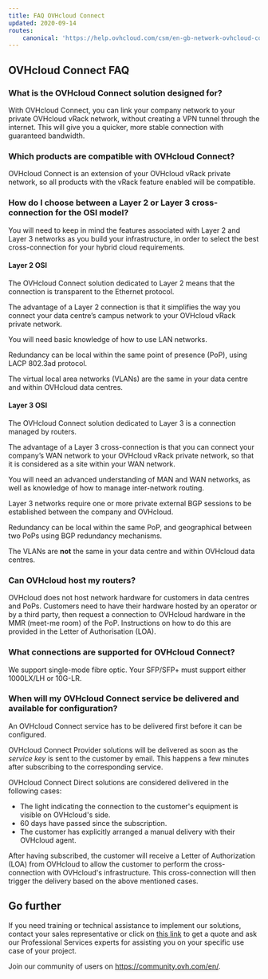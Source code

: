 ```yaml
---
title: FAQ OVHcloud Connect
updated: 2020-09-14
routes:
    canonical: 'https://help.ovhcloud.com/csm/en-gb-network-ovhcloud-connect-faq?id=kb_article_view&sysparm_article=KB0045291'
---
```



## OVHcloud Connect FAQ

### What is the OVHcloud Connect solution designed for?

With OVHcloud Connect, you can link your company network to your private OVHcloud vRack network, without creating a VPN tunnel through the internet. This will give you a quicker, more stable connection with guaranteed bandwidth.

### Which products are compatible with OVHcloud Connect?

OVHcloud Connect is an extension of your OVHcloud vRack private network, so all products with the vRack feature enabled will be compatible.

### How do I choose between a Layer 2 or Layer 3 cross-connection for the OSI model?

You will need to keep in mind the features associated with Layer 2 and Layer 3 networks as you build your infrastructure, in order to select the best cross-connection for your hybrid cloud requirements.

#### Layer 2 OSI

The OVHcloud Connect solution dedicated to Layer 2 means that the connection is transparent to the Ethernet protocol.

The advantage of a Layer 2 connection is that it simplifies the way you connect your data centre’s campus network to your OVHcloud vRack private network. 

You will need basic knowledge of how to use LAN networks. 

Redundancy can be local within the same point of presence (PoP), using LACP 802.3ad protocol.

The virtual local area networks (VLANs) are the same in your data centre and within OVHcloud data centres.

#### Layer 3 OSI

The OVHcloud Connect solution dedicated to Layer 3 is a connection managed by routers. 

The advantage of a Layer 3 cross-connection is that you can connect your company’s WAN network to your OVHcloud vRack private network, so that it is considered as a site within your WAN network. 

You will need an advanced understanding of MAN and WAN networks, as well as knowledge of how to manage inter-network routing. 

Layer 3 networks require one or more private external BGP sessions to be established between the company and OVHcloud. 

Redundancy can be local within the same PoP, and geographical between two PoPs using BGP redundancy mechanisms.

The VLANs are **not** the same in your data centre and within OVHcloud data centres.

### Can OVHcloud host my routers?

OVHcloud does not host network hardware for customers in data centres and PoPs. Customers need to have their hardware hosted by an operator or by a third party, then request a connection to OVHcloud hardware in the MMR (meet-me room) of the PoP. Instructions on how to do this are provided in the Letter of Authorisation (LOA). 

### What connections are supported for OVHcloud Connect?

We support single-mode fibre optic. Your SFP/SFP+ must support either 1000LX/LH or 10G-LR.

### When will my OVHcloud Connect service be delivered and available for configuration?

An OVHcloud Connect service has to be delivered first before it can be configured.

OVHcloud Connect Provider solutions will be delivered as soon as the *service key* is sent to the customer by email. This happens a few minutes after subscribing to the corresponding service.

OVHcloud Connect Direct solutions are considered delivered in the following cases:

- The light indicating the connection to the customer's equipment is visible on OVHcloud's side.
- 60 days have passed since the subscription.
- The customer has explicitly arranged a manual delivery with their OVHcloud agent.

After having subscribed, the customer will receive a Letter of Authorization (LOA) from OVHcloud to allow the customer to perform the cross-connection with OVHcloud's infrastructure. This cross-connection will then trigger the delivery based on the above mentioned cases.

## Go further

If you need training or technical assistance to implement our solutions, contact your sales representative or click on [this link](https://www.ovhcloud.com/de/professional-services/) to get a quote and ask our Professional Services experts for assisting you on your specific use case of your project.

Join our community of users on <https://community.ovh.com/en/>.
